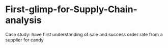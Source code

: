 # First-glimp-for-Supply-Chain-analysis
Case study: have first understanding of sale and success order rate from a supplier for candy
